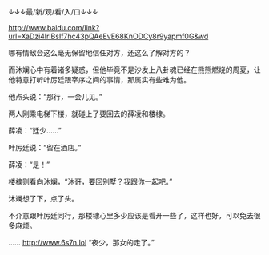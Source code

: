 ↓↓↓最/新/观/看/入/口↓↓↓

http://www.baidu.com/link?url=XaDzi4lrlBsIf7hc43pQAeEvE68KnODCy8r9yapmf0G&wd

哪有情敌会这么毫无保留地信任对方，还这么了解对方的？

而沐斓心中有着诸多疑惑，但他毕竟不是沙发上八卦魂已经在熊熊燃烧的周夏，让他特意打听叶厉廷跟宰序之间的事情，那属实有些难为他。

他点头说：“那行，一会儿见。”

两人刚乘电梯下楼，就碰上了要回去的薛凌和楼棣。

薛凌：“廷少……”

叶厉廷说：“留在酒店。”

薛凌：“是！”

楼棣则看向沐斓，“沐哥，要回别墅？我跟你一起吧。”

沐斓想了下，点了头。

不介意跟叶厉廷同行，那楼棣心里多少应该是看开一些了，这样也好，可以免去很多麻烦。

……
http://www.6s7n.lol
“夜少，那女的走了。”
